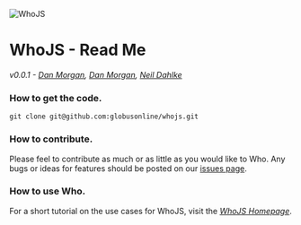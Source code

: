 ![WhoJS](http://i.imgur.com/YapJIJk.png "An automated web user.")

# WhoJS - Read Me
_v0.0.1 - [Dan Morgan](https://www.twitter.com/thatdanmorgan), [Dan Morgan](https://www.twitter.com/koglerjs), [Neil Dahlke](https://www.twitter.com/neildahlke)_

### How to get the code.

```
git clone git@github.com:globusonline/whojs.git
```

### How to contribute.
Please feel to contribute as much or as little as you would like to Who. Any bugs or ideas for features should be posted on our [issues page](https://github.com/globusonline/whojs/issues).

### How to use Who.
For a short tutorial on the use cases for WhoJS, visit the _[WhoJS Homepage](http://globusonline.github.io/whojs/)_.